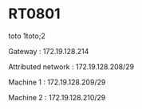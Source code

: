 # RT0801

toto 1toto;2

Gateway : 172.19.128.214

Attributed network : 172.19.128.208/29

Machine 1 : 172.19.128.209/29

Machine 2 : 172.19.128.210/29
